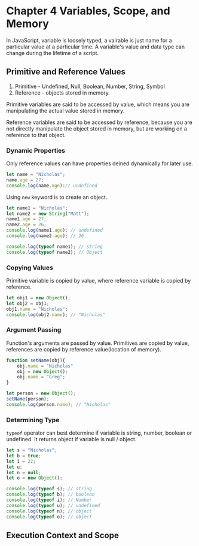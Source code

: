 # Chapter 4 Variables, Scope, and Memory

In JavaScript, variable is loosely typed, a vairable is just name for a particular value at a particular time. A variable's value and data type can change during the lifetime of a script.

## Primitive and Reference Values

1. Primitive - Undefined, Null, Boolean, Number, String, Symbol
2. Reference - objects stored in memory.

Primitive variables are said to be accessed by value, which means you are manipulating the actual value stored in memory.

Reference variables are said to be accessed by reference, because you are not directly manipulate the object stored in memory, but are working on a reference to that object.

### Dynamic Properties
Only reference values can have properties deined dynamically for later use.

```js
let name = "Nicholas";
name.age = 27;
console.log(name.age):// undefined
```

Using `new` keyword is to create an object.

```js
let name1 = "Nicholas";
let name2 = new String("Matt");
name1.age = 27;
name2.age = 26;
console.log(name1.age); // undefined
console.log(name2.age); // 26

console.log(typeof name1); // string
console.log(typeof name2); // Object
```

### Copying Values

Primitive variable is copied by value, where reference variable is copied by reference.

```js
let obj1 = new Object();
let obj2 = obj1;
obj1.name = "Nicholas";
console.log(obj2.name); // "Nicholas"
```

### Argument Passing

Function's arguments are passed by value. Primitives are copied by value, references are copied by reference value(location of memory).

```js
function setName(obj){
    obj.name = "Nicholas"
    obj = new Object();
    obj.name = "Greg";
}

let person = new Object();
setName(person);
console.log(person.name); // "Nicholas"
```

### Determining Type

`typeof` operator can best determine if variable is string, number, boolean or undefined. It returns object if variable is null / object.

```js
let s = "Nicholas";
let b = true;
let i = 22;
let u;
let n = null;
let o = new Object();

console.log(typeof s); // string
console.log(typeof b); // boolean
console.log(typeof i); // Number
console.log(typeof u); // undefined
console.log(typeof n); // object
console.log(typeof o); // object
```

## Execution Context and Scope


